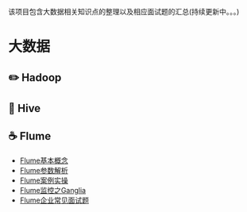 该项目包含大数据相关知识点的整理以及相应面试题的汇总(持续更新中。。。)

<!--more-->

# 大数据

## :pencil2: Hadoop

## :floppy_disk: Hive

## :coffee: Flume

- [Flume基本概念](https://github.com/BGnv5/BigData-Notes/blob/master/notes/Flume%E5%9F%BA%E6%9C%AC%E6%A6%82%E5%BF%B5.md)
- [Flume参数解析](https://github.com/BGnv5/BigData-Notes/blob/master/notes/Flume%E5%8F%82%E6%95%B0%E8%A7%A3%E6%9E%90.md)
- [Flume案例实操](https://github.com/BGnv5/BigData-Notes/blob/master/notes/Flume%E6%A1%88%E4%BE%8B%E5%AE%9E%E6%93%8D.md)
- [Flume监控之Ganglia](https://github.com/BGnv5/BigData-Notes/blob/master/notes/Flume%E7%9B%91%E6%8E%A7%E4%B9%8BGanglia.md)
- [Flume企业常见面试题](https://github.com/BGnv5/BigData-Notes/blob/master/notes/Flume%E4%BC%81%E4%B8%9A%E9%9D%A2%E8%AF%95%E9%A2%98.md)

